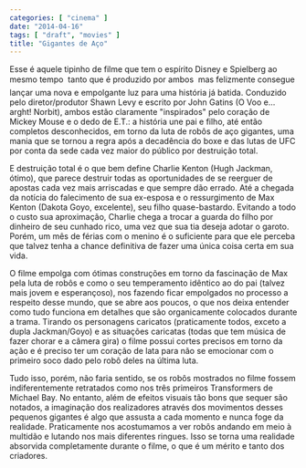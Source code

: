 ```yaml
---
categories: [ "cinema" ]
date: "2014-04-16"
tags: [ "draft", "movies" ]
title: "Gigantes de Aço"
---
```

Esse é aquele tipinho de filme que tem o espírito Disney e Spielberg
ao mesmo tempo  tanto que é produzido por ambos  mas felizmente
consegue lançar uma nova e empolgante luz para uma história já
batida. Conduzido pelo diretor/produtor Shawn Levy e escrito por John
Gatins (O Voo e... arght! Norbit), ambos estão claramente "inspirados"
pelo coração de Mickey Mouse e o dedo de E.T.: a história une pai e
filho, até então completos desconhecidos, em torno da luta de robôs
de aço gigantes, uma mania que se tornou a regra após a decadência
do boxe e das lutas de UFC por conta da sede cada vez maior do público
por destruição total.

E destruição total é o que bem define Charlie Kenton (Hugh Jackman,
ótimo), que parece destruir todas as oportunidades de se reerguer de
apostas cada vez mais arriscadas e que sempre dão errado. Até a chegada
da notícia do falecimento de sua ex-esposa e o ressurgimento de Max
Kenton (Dakota Goyo, excelente), seu filho quase-bastardo. Evitando a
todo o custo sua aproximação, Charlie chega a trocar a guarda do filho
por dinheiro de seu cunhado rico, uma vez que sua tia deseja adotar o
garoto. Porém, um mês de férias com o menino é o suficiente para
que ele perceba que talvez tenha a chance definitiva de fazer uma única
coisa certa em sua vida.

O filme empolga com ótimas construções em torno da fascinação de
Max pela luta de robôs e como o seu temperamento idêntico ao do pai
(talvez mais jovem e esperançoso), nos fazendo ficar empolgados no
processo a respeito desse mundo, que se abre aos poucos, o que nos deixa
entender como tudo funciona em detalhes que são organicamente colocados
durante a trama. Tirando os personagens caricatos (praticamente todos,
exceto a dupla Jackman/Goyo) e as situações caricatas (todas que tem
música de fazer chorar e a câmera gira) o filme possui cortes precisos
em torno da ação e é preciso ter um coração de lata para não se
emocionar com o primeiro soco dado pelo robô deles na última luta.

Tudo isso, porém, não faria sentido, se os robôs mostrados no filme
fossem indiferentemente retratados como nos três primeiros Transformers
de Michael Bay. No entanto, além de efeitos visuais tão bons que sequer
são notados, a imaginação dos realizadores através dos movimentos
desses pequenos gigantes é algo que assusta a cada momento e nunca foge
da realidade. Praticamente nos acostumamos a ver robôs andando em meio
à multidão e lutando nos mais diferentes ringues. Isso se torna uma
realidade absorvida completamente durante o filme, o que é um mérito
e tanto dos criadores.
